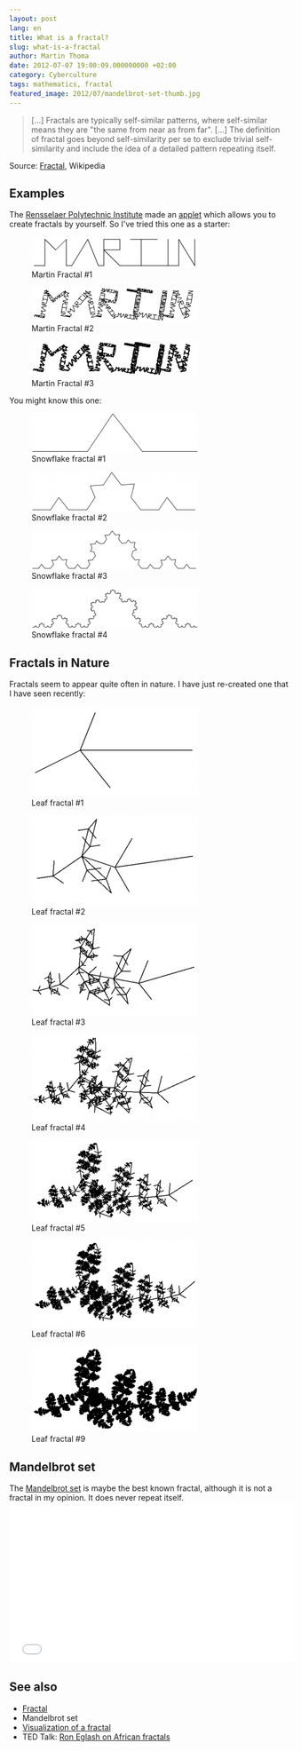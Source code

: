 ```yaml
---
layout: post
lang: en
title: What is a fractal?
slug: what-is-a-fractal
author: Martin Thoma
date: 2012-07-07 19:00:09.000000000 +02:00
category: Cyberculture
tags: mathematics, fractal
featured_image: 2012/07/mandelbrot-set-thumb.jpg
---
```

<blockquote>[...] Fractals are typically self-similar patterns, where self-similar means they are "the same from near as from far". [...] The definition of fractal goes beyond self-similarity per se to exclude trivial self-similarity and include the idea of a detailed pattern repeating itself.</blockquote>
Source: <a href="http://en.wikipedia.org/wiki/Fractal">Fractal</a>, Wikipedia

<h2>Examples</h2>
The <a href="http://en.wikipedia.org/wiki/Rensselaer_Polytechnic_Institute">Rensselaer Polytechnic Institute</a> made an <a href="http://www.ccd.rpi.edu/eglash/temp/CS%20RPI/Chapter%201.2.html">applet</a> which allows you to create fractals by yourself.
So I've tried this one as a starter:
<figure class="aligncenter">
            <a href="../images/2012/07/martin-fractal-1-300x57.png"><img src="../images/2012/07/martin-fractal-1-300x57.png" alt="Martin Fractal #1" style="max-width:300px;max-height:57px" class="size-medium wp-image-29991"/></a>
            <figcaption class="text-center">Martin Fractal #1</figcaption>
        </figure>
<figure class="aligncenter">
            <a href="../images/2012/07/martin-fractal-2-300x63.png"><img src="../images/2012/07/martin-fractal-2-300x63.png" alt="Martin Fractal #2" style="max-width:300px;max-height:63px" class="size-medium wp-image-30001"/></a>
            <figcaption class="text-center">Martin Fractal #2</figcaption>
        </figure>
<figure class="aligncenter">
            <a href="../images/2012/07/martin-fractal-3-300x65.png"><img src="../images/2012/07/martin-fractal-3-300x65.png" alt="Martin Fractal #3" style="max-width:300px;max-height:65px" class="size-medium wp-image-30011"/></a>
            <figcaption class="text-center">Martin Fractal #3</figcaption>
        </figure>

You might know this one:
<figure class="aligncenter">
            <a href="../images/2012/07/schnee-fractal-1-300x71.png"><img src="../images/2012/07/schnee-fractal-1-300x71.png" alt="Snowflake fractal #1" style="max-width:300px;max-height:71px" class="size-medium wp-image-30031"/></a>
            <figcaption class="text-center">Snowflake fractal #1</figcaption>
        </figure>

<figure class="aligncenter">
            <a href="../images/2012/07/schnee-fractal-2-300x72.png"><img src="../images/2012/07/schnee-fractal-2-300x72.png" alt="Snowflake fractal #2" style="max-width:300px;max-height:72px" class="size-medium wp-image-30041"/></a>
            <figcaption class="text-center">Snowflake fractal #2</figcaption>
        </figure>

<figure class="aligncenter">
            <a href="../images/2012/07/schnee-fractal-3-300x71.png"><img src="../images/2012/07/schnee-fractal-3-300x71.png" alt="Snowflake fractal #3" style="max-width:300px;max-height:71px" class="size-medium wp-image-30051"/></a>
            <figcaption class="text-center">Snowflake fractal #3</figcaption>
        </figure>

<figure class="aligncenter">
            <a href="../images/2012/07/schnee-fractal-4-300x72.png"><img src="../images/2012/07/schnee-fractal-4-300x72.png" alt="Snowflake fractal #4" style="max-width:300px;max-height:72px" class="size-medium wp-image-30061"/></a>
            <figcaption class="text-center">Snowflake fractal #4</figcaption>
        </figure>

<h2>Fractals in Nature</h2>
Fractals seem to appear quite often in nature. I have just re-created one that I have seen recently:
<figure class="aligncenter">
            <a href="../images/2012/07/leaf-fractal-1-300x163.png"><img src="../images/2012/07/leaf-fractal-1-300x163.png" alt="Leaf fractal #1" style="max-width:300px;max-height:163px" class="size-medium wp-image-30081"/></a>
            <figcaption class="text-center">Leaf fractal #1</figcaption>
        </figure>

<figure class="aligncenter">
            <a href="../images/2012/07/leaf-fractal-2-300x162.png"><img src="../images/2012/07/leaf-fractal-2-300x162.png" alt="Leaf fractal #2" style="max-width:300px;max-height:162px" class="size-medium wp-image-30091"/></a>
            <figcaption class="text-center">Leaf fractal #2</figcaption>
        </figure>

<figure class="aligncenter">
            <a href="../images/2012/07/leaf-fractal-3-300x165.png"><img src="../images/2012/07/leaf-fractal-3-300x165.png" alt="Leaf fractal #3" style="max-width:300px;max-height:165px" class="size-medium wp-image-30101"/></a>
            <figcaption class="text-center">Leaf fractal #3</figcaption>
        </figure>

<figure class="aligncenter">
            <a href="../images/2012/07/leaf-fractal-4-300x156.png"><img src="../images/2012/07/leaf-fractal-4-300x156.png" alt="Leaf fractal #4" style="max-width:300px;max-height:156px" class="size-medium wp-image-30111"/></a>
            <figcaption class="text-center">Leaf fractal #4</figcaption>
        </figure>

<figure class="aligncenter">
            <a href="../images/2012/07/leaf-fractals-5-300x147.png"><img src="../images/2012/07/leaf-fractals-5-300x147.png" alt="Leaf fractal #5" style="max-width:300px;max-height:147px" class="size-medium wp-image-30121"/></a>
            <figcaption class="text-center">Leaf fractal #5</figcaption>
        </figure>

<figure class="aligncenter">
            <a href="../images/2012/07/leaf-fractals-6-300x157.png"><img src="../images/2012/07/leaf-fractals-6-300x157.png" alt="Leaf fractal #6" style="max-width:300px;max-height:157px" class="size-medium wp-image-30131"/></a>
            <figcaption class="text-center">Leaf fractal #6</figcaption>
        </figure>

<figure class="aligncenter">
            <a href="../images/2012/07/leaf-fractals-9-300x155.png"><img src="../images/2012/07/leaf-fractals-9-300x155.png" alt="Leaf fractal #9" style="max-width:300px;max-height:155px" class="size-medium wp-image-30141"/></a>
            <figcaption class="text-center">Leaf fractal #9</figcaption>
        </figure>


<h2>Mandelbrot set</h2>
The <a href="http://en.wikipedia.org/wiki/Mandelbrot_set">Mandelbrot set</a> is maybe the best known fractal, although it is not a fractal in my opinion. It does never repeat itself.

<iframe width="512" height="288" src="//www.youtube.com/embed/1o5FMTHkLQg" frameborder="0" allowfullscreen></iframe>

<h2>See also</h2>
<ul>
  <li><a href="http://en.wikipedia.org/wiki/Fractal">Fractal</a></li>
  <li>Mandelbrot set</li>
  <li><a href="http://www.acm.uiuc.edu/~troys2/tutorials/FractalTreeReel2.swf">Visualization of a fractal</a></li>
  <li>TED Talk: <a href="http://www.ted.com/talks/lang/en/ron_eglash_on_african_fractals.html">Ron Eglash on African fractals</a></li>
</ul>
